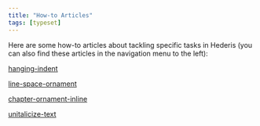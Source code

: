 ```yaml
---
title: "How-to Articles"
tags: [typeset]
---
```

 
<html><body><section data-type="chapter" class="hsecchapter" data-hederis-type="hsecchapter" id="intro-howto" data-pi-attrs="id: intro-howto; data-tags: typeset;" role="doc-chapter" data-tags="typeset" data-author-name=" " data-book-title=" " title="How-to Articles"><p class="hblkp" data-hederis-type="hblkp" id="p6gx8eWYW">Here are some how-to articles about tackling specific tasks in Hederis (you can also find these articles in the navigation menu to the left): </p><p class="hblkp" data-hederis-type="hblkp" id="pTWe4xgaN"><a href="{% link _docs/hanging-indent.md %}" class="hspana" data-hederis-type="hspana" id="pWLVHpRho">hanging-indent</a></p><p class="hblkp" data-hederis-type="hblkp" id="pBwFw6HOk"><a href="{% link _docs/line-space-ornament.md %}" class="hspana" data-hederis-type="hspana" id="pyOV5VSfP">line-space-ornament</a></p><p class="hblkp" data-hederis-type="hblkp" id="pJHDg4opd"><a href="{% link _docs/chapter-ornament-inline.md %}" class="hspana" data-hederis-type="hspana" id="pQ8uRLblb">chapter-ornament-inline</a></p><p class="hblkp" data-hederis-type="hblkp" id="ptNCQrFlx"><a href="{% link _docs/unitalicize-text.md %}" class="hspana" data-hederis-type="hspana" id="p10AAkGDA">unitalicize-text</a></p></section></body></html>
